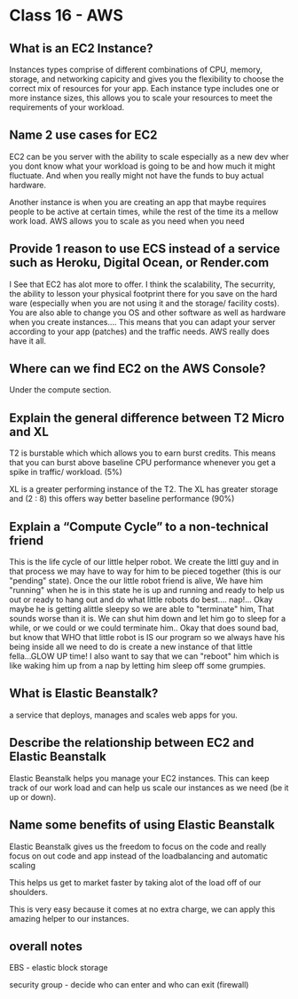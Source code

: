 # Class 16 - AWS

## What is an EC2 Instance?

Instances types comprise of different combinations of CPU, memory, storage, and networking capicity and gives you the flexibility to choose the correct mix of resources for your app.  Each instance type includes one or more instance sizes, this allows you to scale your resources to meet the requirements of your workload.

## Name 2 use cases for EC2

EC2 can be you server with the ability to scale especially as a new dev wher you dont know what your workload is going to be and how much it might fluctuate. And when you really might not have the funds to buy actual hardware.

Another instance is when you are creating an app that maybe requires people to be active at certain times, while the rest of the time its a mellow work load. AWS allows you to scale  as you need when you need

## Provide 1 reason to use ECS instead of a service such as Heroku, Digital Ocean, or Render.com

I See that EC2 has alot more to offer. I think the scalability, The securrity, the ability to lesson your physical footprint there for you save on the hard ware (especially when you are not using it and the storage/ facility costs). You are also able to change you OS and other software as well as hardware when you create instances.... This means that you can adapt your server according to your app (patches) and the traffic needs. AWS really does have it all.

## Where can we find EC2 on the AWS Console?

Under the compute section.

## Explain the general difference between T2 Micro and XL

T2 is burstable which which allows you to earn burst credits. This means that you can burst above baseline CPU performance whenever you get a spike in traffic/ workload. (5%)

XL is a greater performing instance of the T2. The XL has greater storage and (2 : 8) this offers way better baseline performance (90%)

## Explain a “Compute Cycle” to a non-technical friend

This is the life cycle of our little helper robot. We create the littl guy and in that process we may have to way for him to be pieced together (this is our "pending" state). Once the our little robot friend is alive, We have him "running" when he is in this state he is up and running and ready to help us out or ready to hang out and do what little robots do best.... nap!... Okay maybe he is getting alittle sleepy so we are able to "terminate" him, That sounds worse than it is. We can shut him down and let him go to sleep for a while, or we could or we could terminate him.. Okay that does sound bad, but know that WHO that little robot is IS our program so we always have his being inside all we need to do is create a new instance of that little fella...GLOW UP time! I also want to say that we can "reboot" him which is like waking him up from a nap by letting him sleep off some grumpies.

## What is Elastic Beanstalk?

a service that deploys, manages and scales web apps for you.

## Describe the relationship between EC2 and Elastic Beanstalk

Elastic Beanstalk helps you manage your EC2 instances. This can keep track of our work load and can help us scale our instances as we need (be it up or down).

## Name some benefits of using Elastic Beanstalk

Elastic Beanstalk gives us the freedom to focus on the code and really focus on out code and app instead of the loadbalancing and automatic scaling

This helps us get to market faster by taking alot of the load off of our shoulders.

This is very easy because it comes at no extra charge, we can apply this amazing helper to our instances.

## overall notes

EBS - elastic block storage

security group - decide who can enter and who can exit (firewall)
